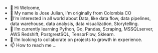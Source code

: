 - 👋 Hi Welcome, 
- 🙌 My name is Jose Julian, I'm originally from Colombia CO 
- 👀I’m interested in all world about Data, like data flow, data pipelines, data warehouse, data analysis, data visualization, Storytelling.
- 🌱 I’m currently learning Python, Go, Pandas, Scraping, MSSQLserver, AWS Redshift, PostgrestSQL, TensorFlow, Sklearn.
- 💞️ I’m looking to collaborate on projects to growth in experience.
- 📫 How to reach me ...

<!---
Jotam1/Jotam1 is a ✨ special ✨ repository because its `README.md` (this file) appears on your GitHub profile.
You can click the Preview link to take a look at your changes.
--->
